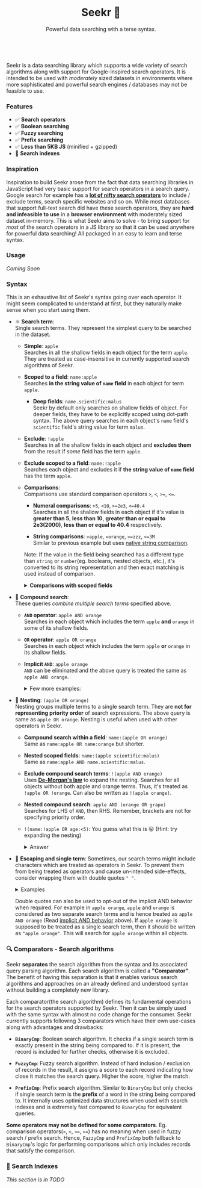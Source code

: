 <div align="center">
  <br />
  <br />
  <h1>Seekr 🔭</h1>
  <p>
    Powerful data searching with a terse syntax.
  </p>
  <br />
  <br />
  <br />
</div>

Seekr is a data searching library which supports a wide variety of search algorithms along with support for Google-inspired search operators. It is intended to be used with _moderately_ sized datasets in environments where more sophisticated and powerful search engines / databases may not be feasible to use.

### Features

- ✅ **Search operators**
- ✅ **Boolean searching**
- ✅ **Fuzzy searching**
- ✅ **Prefix searching**
- ✅ **Less than 5KB JS** (minified + gzipped)
- <span title="Experimental, still under development and testing">🧪</span> **Search indexes**

### Inspiration

Inspiration to build Seekr arose from the fact that data searching libraries in JavaScript had very basic support for search operators in a search query. Google search for example has a **[lot of nifty search operators](https://support.google.com/websearch/answer/2466433)** to include / exclude terms, search specific websites and so on. While most databases that support full-text search did have these search operators, they are **hard and infeasible to use** in a **browser environment** with moderately sized dataset in-memory. This is what Seekr aims to solve - to bring support for _most_ of the search operators in a JS library so that it can be used anywhere for powerful data searching! All packaged in an easy to learn and terse syntax.

### Usage

_Coming Soon_

### Syntax

This is an exhaustive list of Seekr's syntax going over each operator. It might seem complicated to understand at first, but they naturally make sense when you start using them.

- ⚛️ **Search term**:  
  Single search terms. They represent the simplest query to be searched in the dataset.

  - **Simple**: `apple`  
    Searches in all the shallow fields in each object for the term `apple`.  
    They are treated as case-insensitive in currently supported search algorithms of Seekr.

  - **Scoped to a field**: `name:apple`  
    Searches **in the string value of `name` field** in each object for term `apple`.

    - **Deep fields**: `name.scientific:malus`  
      Seekr by default only searches on shallow fields of object. For deeper fields, they have to be explicitly scoped using dot-path syntax.
      The above query searches in each object's `name` field's `scientific` field's string value for term `malus`.

  - **Exclude**: `!apple`  
    Searches in all the shallow fields in each object and **excludes them** from the result if _some_ field has the term `apple`.

  - **Exclude scoped to a field**: `name:!apple`  
    Searches each object and excludes it if **the string value of `name` field** has the term `apple`.

  - **Comparisons**:  
    Comparisons use standard comparison operators `>`, `<`, `>=`, `<=`.

    - **Numeral comparisons**: `>5`, `<10`, `>=2e3`, `<=40.4`  
      Searches in all the shallow fields in each object if it's value is **greater than 5**, **less than 10**, **greater than or equal to 2e3(2000)**, **less than or equal to 40.4** respectively.

    - **String comparisons**: `>apple`, `<orange`, `>=zzz`, `<=3M`  
      Similar to previous example but uses [native string comparison](https://developer.mozilla.org/en-US/docs/Web/JavaScript/Guide/Expressions_and_Operators#comparison_operators).

    Note: If the value in the field being searched has a different type than `string` or `number`(eg. booleans, nested objects, etc.), it's converted to its string representation and then exact matching is used instead of comparison.

    <details>
      <summary><strong>Comparisons with scoped fields</strong></summary>
      
      - `age:>18`, `duration:<=3500`, `area:<3.14`, etc.
      - `name:>apple`, `description:<orange`, etc.

    </details>

- 🧫 **Compound search**:  
  These queries _combine multiple search terms_ specified above.

  - **`AND` operator**: `apple AND orange`  
    Searches in each object which includes the term `apple` **and** `orange` in some of its shallow fields.

  - **`OR` operator**: `apple OR orange`  
    Searches in each object which includes the term `apple` **or** `orange` in its shallow fields.

  <a name="implicit-and"></a>

  - **Implicit `AND`**: `apple orange`  
    `AND` can be eliminated and the above query is treated the same as `apple AND orange`.

    <details>
      <summary>Few more examples:</summary>

    - `name:apple OR description:orange` - `name` field with `apple` **or** `description` field with `orange`.
    - `name:apple AND orange` - `name` field with `apple` **and** _some_ field with `orange`.
    - `name:apple type:fruit` - `name` field with `apple` **and** `type` field with `fruit`.
    - `name:apple age:<3` - `name` field with `apple` **and** `age` field less than `3`.
    - `name:!apple OR name:!orange` - `name` field without `apple` **or** `name` field without `orange`.

    </details>

- 🧰 **Nesting**: `(apple OR orange)`  
  Nesting groups multiple terms to a single search term. They are **not for representing priority order** of search expressions. The above query is same as `apple OR orange`. Nesting is useful when used with other operators in Seekr.

  - **Compound search within a field**: `name:(apple OR orange)`  
    Same as `name:apple OR name:orange` but shorter.

  - **Nested scoped fields**: `name:(apple scientific:malus)`  
    Same as `name:apple AND name.scientific:malus`.
  - **Exclude compound search terms**: `!(apple AND orange)`  
    Uses **[De-Morgan's law](https://en.wikipedia.org/wiki/De_Morgan%27s_laws)** to expand the nesting. Searches for all objects without both apple and orange terms. Thus, it's treated as `!apple OR !orange`. Can also be written as `!(apple orange)`.
  - **Nested compound search**: `apple AND (orange OR grape)`  
    Searches for LHS of `AND`, then RHS. Remember, brackets are not for specifying priority order.
  - `!(name:!apple OR age:<5)`: You guess what this is 😛 (Hint: try expanding the nesting)
    <details>
      <summary>Answer</summary>

    Same as `name:apple AND age:>=5`. Expand the nest using De-Morgan's law.
    Double exclusions cancel out, exclusion of `<` yields `>=` results.

    </details>

- 👟 **Escaping and single term**:
  Sometimes, our search terms might include characters which are treated as operators in Seekr. To prevent them from being treated as operators and cause un-intended side-effects, consider wrapping them with double quotes `" "`.

  <details>
    <summary>Examples</summary>

  - `"!"`: Searches for `!` within the object.
  - `apples "AND" oranges`: Searches for objects with `apples` including `AND` and also including `oranges` within its fields. Note: `AND` here is not treated as AND operator discussed above because it is escaped with double quotes.
  - `"apples AND oranges"`: Searches for `apples AND oranges` within the object.

  </details>

  Double quotes can also be used to opt-out of the implicit AND behavior when required. For example in `apple orange`, `apple` and `orange` is considered as two separate search terms and is hence treated as `apple AND orange` (Read [implicit AND behavior](#implicit-and) above). If `apple orange` is supposed to be treated as a single search term, then it should be written as `"apple orange"`. This will search for `apple orange` within all objects.

### 🔍 Comparators - Search algorithms

Seekr **separates** the search algorithm from the syntax and its associated query parsing algorithm. Each search algorithm is called a **"Comparator"**. The benefit of having this separation is that it enables various search algorithms and approaches on an already defined and understood syntax without building a completely new library.

Each comparator(the search algorithm) defines its fundamental operations for the search operators supported by Seekr. Then it can be simply used with the same syntax with almost no code change for the consumer. Seekr currently supports following 3 comparators which have their own use-cases along with advantages and drawbacks:

- **`BinaryCmp`**: Boolean search algorithm. It checks if a single search term is exactly present in the string being compared to. If it is present, the record is included for further checks, otherwise it is excluded.

- **`FuzzyCmp`**: Fuzzy search algorithm. Instead of hard inclusion / exclusion of records in the result, it assigns a score to each record indicating how close it matches the search query. Higher the score, higher the match.

- **`PrefixCmp`**: Prefix search algorithm. Similar to `BinaryCmp` but only checks if single search term is the **prefix** of a word in the string being compared to. It internally uses optimized data structures when used with search indexes and is extremely fast compared to `BinaryCmp` for equivalent queries.

**Some operators may not be defined for some comparators**. Eg. comparison operators(`>`, `<`, `>=`, `<=`) has no meaning when used in fuzzy search / prefix search. Hence, `FuzzyCmp` and `PrefixCmp` both fallback to `BinaryCmp`'s logic for performing comparisons which only includes records that satisfy the comparison.

### 📒 Search Indexes

_This section is in TODO_
